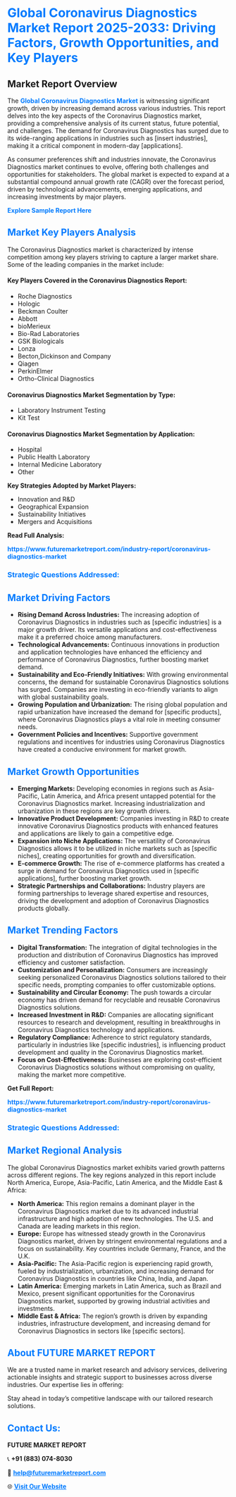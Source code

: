 <h1 style="color: #007BFF;">Global Coronavirus Diagnostics Market Report 2025-2033: Driving Factors, Growth Opportunities, and Key Players</h1>

<section id="overview">
<h2>Market Report Overview</h2>
<p>The <a href="https://www.futuremarketreport.com/industry-report/coronavirus-diagnostics-market" style="color: #007BFF; text-decoration: none;"><strong>Global Coronavirus Diagnostics Market</strong></a> is witnessing significant growth, driven by increasing demand across various industries. This report delves into the key aspects of the Coronavirus Diagnostics market, providing a comprehensive analysis of its current status, future potential, and challenges. The demand for Coronavirus Diagnostics has surged due to its wide-ranging applications in industries such as [insert industries], making it a critical component in modern-day [applications].</p>
<p>As consumer preferences shift and industries innovate, the Coronavirus Diagnostics market continues to evolve, offering both challenges and opportunities for stakeholders. The global market is expected to expand at a substantial compound annual growth rate (CAGR) over the forecast period, driven by technological advancements, emerging applications, and increasing investments by major players.</p>
</section>

<section id="overview">
<p><a href="https://www.futuremarketreport.com/request-sample/reportId=64387" style="color: #007BFF; text-decoration: none;"><strong>Explore Sample Report Here</strong></a></p>
</section>

<section id="key-players">
<h2 style="color: #007BFF;">Market Key Players Analysis</h2>
<p>The Coronavirus Diagnostics market is characterized by intense competition among key players striving to capture a larger market share. Some of the leading companies in the market include:</p>
<h4>Key Players Covered in the Coronavirus Diagnostics Report:</h4>
<ul><li>Roche Diagnostics</li><li>Hologic</li><li>Beckman Coulter</li><li>Abbott</li><li>bioMerieux</li><li>Bio-Rad Laboratories</li><li>GSK Biologicals</li><li>Lonza</li><li>Becton,Dickinson and Company</li><li>Qiagen</li><li>PerkinElmer</li><li>Ortho-Clinical Diagnostics</li></ul>
<h4>Coronavirus Diagnostics Market Segmentation by Type:</h4>
<ul><li>Laboratory Instrument Testing</li><li>Kit Test</li></ul>

<h4>Coronavirus Diagnostics Market Segmentation by Application:</h4>
<ul><li>Hospital</li><li>Public Health Laboratory</li><li>Internal Medicine Laboratory</li><li>Other</li></ul>
<p><strong>Key Strategies Adopted by Market Players:</strong></p>
<ul>
<li>Innovation and R&D</li>
<li>Geographical Expansion</li>
<li>Sustainability Initiatives</li>
<li>Mergers and Acquisitions</li>
</ul>
</section>

<section>
<p><strong>Read Full Analysis: </strong></p><a href="https://www.futuremarketreport.com/industry-report/coronavirus-diagnostics-market" style="color: #007BFF; text-decoration: none;"><strong>https://www.futuremarketreport.com/industry-report/coronavirus-diagnostics-market</strong></a>
<h3 style="color: #007BFF;">Strategic Questions Addressed:</h3>
</section>

<section id="driving-factors">
<h2 style="color: #007BFF;">Market Driving Factors</h2>
<ul>
<li><strong>Rising Demand Across Industries:</strong> The increasing adoption of Coronavirus Diagnostics in industries such as [specific industries] is a major growth driver. Its versatile applications and cost-effectiveness make it a preferred choice among manufacturers.</li>
<li><strong>Technological Advancements:</strong> Continuous innovations in production and application technologies have enhanced the efficiency and performance of Coronavirus Diagnostics, further boosting market demand.</li>
<li><strong>Sustainability and Eco-Friendly Initiatives:</strong> With growing environmental concerns, the demand for sustainable Coronavirus Diagnostics solutions has surged. Companies are investing in eco-friendly variants to align with global sustainability goals.</li>
<li><strong>Growing Population and Urbanization:</strong> The rising global population and rapid urbanization have increased the demand for [specific products], where Coronavirus Diagnostics plays a vital role in meeting consumer needs.</li>
<li><strong>Government Policies and Incentives:</strong> Supportive government regulations and incentives for industries using Coronavirus Diagnostics have created a conducive environment for market growth.</li>
</ul>
</section>

<section id="growth-opportunities">
<h2 style="color: #007BFF;">Market Growth Opportunities</h2>
<ul>
<li><strong>Emerging Markets:</strong> Developing economies in regions such as Asia-Pacific, Latin America, and Africa present untapped potential for the Coronavirus Diagnostics market. Increasing industrialization and urbanization in these regions are key growth drivers.</li>
<li><strong>Innovative Product Development:</strong> Companies investing in R&D to create innovative Coronavirus Diagnostics products with enhanced features and applications are likely to gain a competitive edge.</li>
<li><strong>Expansion into Niche Applications:</strong> The versatility of Coronavirus Diagnostics allows it to be utilized in niche markets such as [specific niches], creating opportunities for growth and diversification.</li>
<li><strong>E-commerce Growth:</strong> The rise of e-commerce platforms has created a surge in demand for Coronavirus Diagnostics used in [specific applications], further boosting market growth.</li>
<li><strong>Strategic Partnerships and Collaborations:</strong> Industry players are forming partnerships to leverage shared expertise and resources, driving the development and adoption of Coronavirus Diagnostics products globally.</li>
</ul>
</section>

<section id="trending-factors">
<h2 style="color: #007BFF;">Market Trending Factors</h2>
<ul>
<li><strong>Digital Transformation:</strong> The integration of digital technologies in the production and distribution of Coronavirus Diagnostics has improved efficiency and customer satisfaction.</li>
<li><strong>Customization and Personalization:</strong> Consumers are increasingly seeking personalized Coronavirus Diagnostics solutions tailored to their specific needs, prompting companies to offer customizable options.</li>
<li><strong>Sustainability and Circular Economy:</strong> The push towards a circular economy has driven demand for recyclable and reusable Coronavirus Diagnostics solutions.</li>
<li><strong>Increased Investment in R&D:</strong> Companies are allocating significant resources to research and development, resulting in breakthroughs in Coronavirus Diagnostics technology and applications.</li>
<li><strong>Regulatory Compliance:</strong> Adherence to strict regulatory standards, particularly in industries like [specific industries], is influencing product development and quality in the Coronavirus Diagnostics market.</li>
<li><strong>Focus on Cost-Effectiveness:</strong> Businesses are exploring cost-efficient Coronavirus Diagnostics solutions without compromising on quality, making the market more competitive.</li>
</ul>
</section>

<section>
<p><strong>Get Full Report: </strong></p><a href="https://www.futuremarketreport.com/industry-report/coronavirus-diagnostics-market" style="color: #007BFF; text-decoration: none;"><strong>https://www.futuremarketreport.com/industry-report/coronavirus-diagnostics-market</strong></a>
<h3 style="color: #007BFF;">Strategic Questions Addressed:</h3>
</section>


<section id="regional-analysis">
<h2 style="color: #007BFF;">Market Regional Analysis</h2>
<p>The global Coronavirus Diagnostics market exhibits varied growth patterns across different regions. The key regions analyzed in this report include North America, Europe, Asia-Pacific, Latin America, and the Middle East & Africa:</p>
<ul>
<li><strong>North America:</strong> This region remains a dominant player in the Coronavirus Diagnostics market due to its advanced industrial infrastructure and high adoption of new technologies. The U.S. and Canada are leading markets in this region.</li>
<li><strong>Europe:</strong> Europe has witnessed steady growth in the Coronavirus Diagnostics market, driven by stringent environmental regulations and a focus on sustainability. Key countries include Germany, France, and the U.K.</li>
<li><strong>Asia-Pacific:</strong> The Asia-Pacific region is experiencing rapid growth, fueled by industrialization, urbanization, and increasing demand for Coronavirus Diagnostics in countries like China, India, and Japan.</li>
<li><strong>Latin America:</strong> Emerging markets in Latin America, such as Brazil and Mexico, present significant opportunities for the Coronavirus Diagnostics market, supported by growing industrial activities and investments.</li>
<li><strong>Middle East & Africa:</strong> The region’s growth is driven by expanding industries, infrastructure development, and increasing demand for Coronavirus Diagnostics in sectors like [specific sectors].</li>
</ul>
</section>

<footer>
<h2 style="color: #007BFF;">About FUTURE MARKET REPORT</h2>
<p>We are a trusted name in market research and advisory services, delivering actionable insights and strategic support to businesses across diverse industries. Our expertise lies in offering:</p>

<p>Stay ahead in today’s competitive landscape with our tailored research solutions.</p>

<h2 style="color: #007BFF;">Contact Us:</h2>
<p><strong>FUTURE MARKET REPORT</strong></p>
<p>📞 <strong>+91 (883) 074-8030</strong></p>
<p>📧 <strong><a href="mailto:help@futuremarketreport.com" style="color: #007BFF;">help@futuremarketreport.com</a></strong></p>
<p>🌐 <strong><a href="https://www.futuremarketreport.com/" style="color: #007BFF;">Visit Our Website</a></strong></p>
</footer>